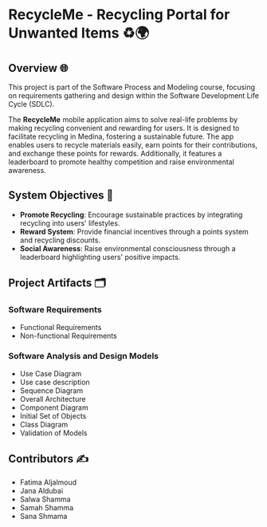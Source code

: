 
# RecycleMe - Recycling Portal for Unwanted Items ♻️🌍

## Overview 🌐

This project is part of the Software Process and Modeling course, focusing on requirements gathering and design within the Software Development Life Cycle (SDLC). 

The **RecycleMe** mobile application aims to solve real-life problems by making recycling convenient and rewarding for users. It is designed to facilitate recycling in Medina, fostering a sustainable future. The app enables users to recycle materials easily, earn points for their contributions, and exchange these points for rewards. Additionally, it features a leaderboard to promote healthy competition and raise environmental awareness.

## System Objectives 🌱

- **Promote Recycling**: Encourage sustainable practices by integrating recycling into users' lifestyles.
- **Reward System**: Provide financial incentives through a points system and recycling discounts.
- **Social Awareness**: Raise environmental consciousness through a leaderboard highlighting users' positive impacts.

## Project Artifacts 🗂️
### Software Requirements
- Functional Requirements
- Non-functional Requirements
### Software Analysis and Design Models
- Use Case Diagram
- Use case description
- Sequence Diagram
- Overall Architecture
- Component Diagram
- Initial Set of Objects
- Class Diagram
- Validation of Models

## Contributors ✍️

- Fatima Aljalmoud
- Jana Aldubai
- Salwa Shamma
- Samah Shamma
- Sana Shmama
